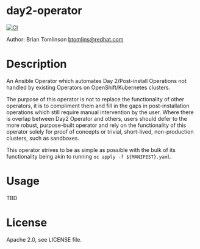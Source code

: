 # day2-operator
[![CI](https://github.com/darthlukan/day2-ops-operator/actions/workflows/main.yml/badge.svg?branch=main)](https://github.com/darthlukan/day2-ops-operator/actions/workflows/main.yml)

Author: Brian Tomlinson <btomlins@redhat.com>

# Description

An Ansible Operator which automates Day 2/Post-install Operations not handled by existing Operators on OpenShift/Kubernetes clusters.

The purpose of this operator is not to replace the functionality of other operators, it is to compliment them and fill
in the gaps in post-installation operations which still require manual intervention by the user. Where there is overlap
between Day2 Operator and others, users should defer to the more robust, purpose-built operator and rely on the functionality 
of this operator solely for proof of concepts or trivial, short-lived, non-production clusters, such as sandboxes.

This operator strives to be as simple as possible with the bulk of its functionality being akin to running `oc apply -f
${MANIFEST}.yaml`.

# Usage

TBD

# License

Apache 2.0, see LICENSE file.
